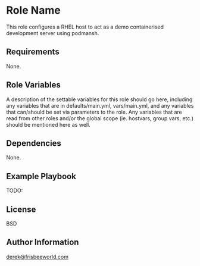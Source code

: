 Role Name
=========

This role configures a RHEL host to act as a demo containerised development server using podmansh.

Requirements
------------

None.

Role Variables
--------------


A description of the settable variables for this role should go here, including any variables that are in defaults/main.yml, vars/main.yml, and any variables that can/should be set via parameters to the role. Any variables that are read from other roles and/or the global scope (ie. hostvars, group vars, etc.) should be mentioned here as well.

Dependencies
------------

None.

Example Playbook
----------------

TODO:

License
-------

BSD

Author Information
------------------

derek@frisbeeworld.com
